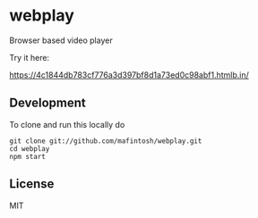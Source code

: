 # webplay

Browser based video player

Try it here:

https://4c1844db783cf776a3d397bf8d1a73ed0c98abf1.htmlb.in/

## Development

To clone and run this locally do

```
git clone git://github.com/mafintosh/webplay.git
cd webplay
npm start
```

## License

MIT